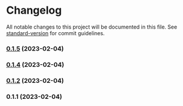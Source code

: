 # Changelog

All notable changes to this project will be documented in this file. See [standard-version](https://github.com/conventional-changelog/standard-version) for commit guidelines.

### [0.1.5](https://github.com/shinokada/fast-resize/compare/v0.1.4...v0.1.5) (2023-02-04)

### [0.1.4](https://github.com/shinokada/quick-resize/compare/v0.1.2...v0.1.4) (2023-02-04)

### [0.1.2](https://github.com/shinokada/quick-resize/compare/v0.1.1...v0.1.2) (2023-02-04)

### 0.1.1 (2023-02-04)
